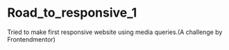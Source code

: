 # Road_to_responsive_1
Tried to make first responsive website using media queries.(A challenge by Frontendmentor)
